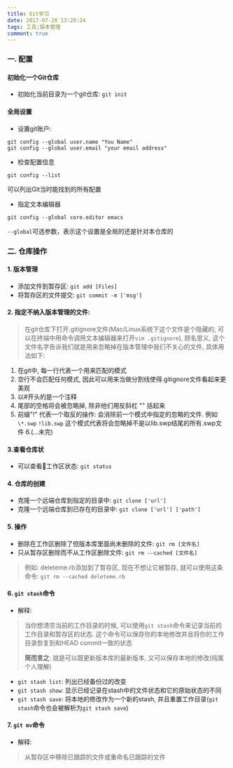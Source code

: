 ```yaml
---
title: Git学习
date: 2017-07-28 13:20:24
tags: 工具;版本管理
comment: true
---
```

### 一. 配置

#### 初始化一个Git仓库
+ 初始化当前目录为一个git仓库:  `git init`

#### 全局设置

+ 设置git账户:
```git
git config --global user.name "You Name"
git config --global user.email "your email address"
```

+ 检查配置信息 
```
git config --list
```
可以列出Git当时能找到的所有配置


+ 指定文本编辑器  
``` git
git config --global core.editor emacs
```
`--global`可选参数，表示这个设置是全局的还是针对本仓库的


### 二. 仓库操作

#### 1. 版本管理
+ 添加文件到暂存区: `git add [Files]`
+ 将暂存区的文件提交: `git commit -m ['msg']`

#### 2. 指定不纳入版本管理的文件: 
>在git仓库下打开.gitignore文件(Mac/Linux系统下这个文件是个隐藏的, 可以在终端中用命令调用文本编辑器来打开`vim .gitignore`), 顾名思义, 这个文件名字告诉我们就是用来忽略掉在版本管理中我们不关心的文件, 具体用法如下:
1. 在git中, 每一行代表一个用来匹配的模式
2. 空行不会匹配任何模式, 因此可以用来当做分割线使得.gitignore文件看起来更美观
3. 以#开头的是一个注释
4. 尾部的空格将会被忽略掉, 除非他们用反斜杠 "\" 括起来
5. 前缀"!" 代表一个取反的操作: 会消除前一个模式中指定的忽略的文件. 例如
`\*.swp`
`!lib.swp`
这个模式代表将会忽略掉不是以lib.swp结尾的所有.swp文件
6.(...未完)

#### 3.查看仓库状
+ 可以查看工作区状态: `git status`


#### 4. 仓库的创建
+ 克隆一个远端仓库到指定的目录中: `git clone ['url']`
+ 克隆一个远端仓库到已存在的目录中: `git clone ['url'] ['path']`

#### 5. 操作
+ 删除在工作区删除了但版本库里面尚未删除的文件: `git rm [文件名]`
+ 只从暂存区删除而不从工作区删除文件:   `git rm --cached [文件名]`
> 例如: deleteme.rb添加到了暂存区, 现在不想让它被暂存, 就可以使用这条命令: 
`git rm --cached deleteme.rb`

#### 6. `git stash`命令
+ 解释:
> 当你想清空当前的工作目录的时候, 可以使用`git stash`命令来记录当前的工作目录和暂存区的状态. 这个命令可以保存你的本地修改并且将你的工作目录恢复到和HEAD commit一致的状态
> 
> **简而言之**: 就是可以既更新版本库的最新版本, 又可以保存本地的修改(纯属个人理解)


+ `git stash list`: 列出已经备份过的改变
+ `git stash show`: 显示已经记录在stash中的文件状态和它的原始状态的不同
+ `git stash save`: 将本地的修改作为一个新的stash, 并且重置工作目录(`git stash`命令也会被解析为`git stash save`)

#### 7. `git mv`命令
+ 解释:
> 从暂存区中移除已跟踪的文件或重命名已跟踪的文件
